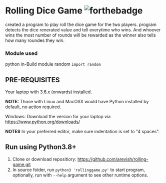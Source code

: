 # Rolling Dice Game  ![forthebadge](https://forthebadge.com/images/badges/made-with-python.svg)

created a program to play roll the dice game for the two players. program detects the dice renerated value and tell everytime who wins. And whoever wins the most number of rounds will be rewarded as the winner also tells how many roundes they win.

### Module used
python in-Build module random `import random`

## PRE-REQUISITES
Your laptop with 3.6.x (onwards) installed.

**NOTE:** Those with Linux and MacOSX would have Python installed by default, no action required.

Windows: Download the version for your laptop via https://www.python.org/downloads/

**NOTES**
In your preferred editor, make sure indentation is set to "4 spaces".

## Run using Python3.8+
1. Clone or download repositiory: https://github.com/arevish/rolling-game.git
2. In source folder, run `python3 'rollinggame.py'` to start program, optionally, run with `--help` argument to see other runtime options.